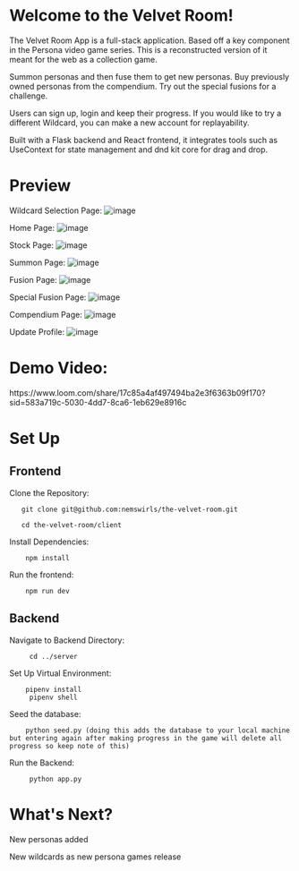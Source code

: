 
<h1>Welcome to the Velvet Room!</h1>
 
The Velvet Room App is a full-stack application. Based off a key component in the Persona video game series. This is a reconstructed version of it meant for the web as a collection game.

Summon personas and then fuse them to get new personas. Buy previously owned personas from the compendium. Try out the special fusions for a challenge.

Users can sign up, login and keep their progress. If you would like to try a different Wildcard, you can make a new account for replayability. 

Built with a Flask backend and React frontend, it integrates tools such as UseContext for state management and dnd kit core for drag and drop. 

<h1>Preview</h1>

Wildcard Selection Page:
![image](https://github.com/user-attachments/assets/6871ddb3-bb20-476c-b2ac-61a6f46fc0c6)

Home Page:
![image](https://github.com/user-attachments/assets/f2d06a9d-97cc-4209-9809-8906ad834d62)

Stock Page:
![image](https://github.com/user-attachments/assets/8586f016-5588-4a6f-8dc7-a3f3b10395e3)

Summon Page:
![image](https://github.com/user-attachments/assets/77d8b76c-34a3-4c6e-a38e-4b10208acc23)

Fusion Page:
![image](https://github.com/user-attachments/assets/4c2e53f9-7bb4-4b73-a7d1-727c7a12e7c1)

Special Fusion Page:
![image](https://github.com/user-attachments/assets/775771d0-9e04-484a-ad83-52eaac37e27e)

Compendium Page:
![image](https://github.com/user-attachments/assets/b9d70278-ec7a-4648-b7d6-fa61df6e64f0)

Update Profile:
![image](https://github.com/user-attachments/assets/35905efe-062a-4359-80e1-4bd00d139ef3)



<h1>Demo Video:</h1>
https://www.loom.com/share/17c85a4af497494ba2e3f6363b09f170?sid=583a719c-5030-4dd7-8ca6-1eb629e8916c











<h1>Set Up</h1>

<h2>Frontend</h2>

Clone the Repository: 
       
	   git clone git@github.com:nemswirls/the-velvet-room.git 
	   
	   cd the-velvet-room/client
Install Dependencies:
        
		npm install 

Run the frontend:
 
        npm run dev 

<h2>Backend</h2>

Navigate to Backend Directory:
        
		 cd ../server

Set Up Virtual Environment:
        
		pipenv install
         pipenv shell
Seed the database:
      
		python seed.py (doing this adds the database to your local machine but entering again after making progress in the game will delete all progress so keep note of this)
Run the Backend:
      
	     python app.py

<h1>What's Next?</h1>

New personas added 

New wildcards as new persona games release



